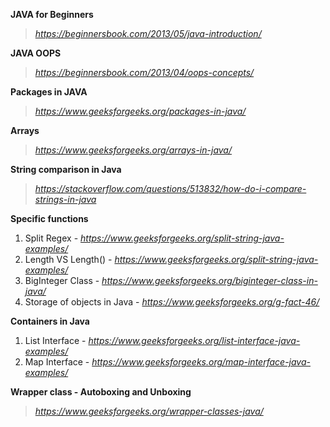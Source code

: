 **JAVA for Beginners**
> *https://beginnersbook.com/2013/05/java-introduction/*

**JAVA OOPS**
> *https://beginnersbook.com/2013/04/oops-concepts/*

**Packages in JAVA**
> *https://www.geeksforgeeks.org/packages-in-java/*

**Arrays**
> *https://www.geeksforgeeks.org/arrays-in-java/*

**String comparison in Java**
> *https://stackoverflow.com/questions/513832/how-do-i-compare-strings-in-java*

**Specific functions**
1. Split Regex - *https://www.geeksforgeeks.org/split-string-java-examples/*
2. Length VS Length() - *https://www.geeksforgeeks.org/split-string-java-examples/*
3. BigInteger Class - *https://www.geeksforgeeks.org/biginteger-class-in-java/*
4. Storage of objects in Java - *https://www.geeksforgeeks.org/g-fact-46/*

**Containers in Java**
1. List Interface - *https://www.geeksforgeeks.org/list-interface-java-examples/*
2. Map Interface - *https://www.geeksforgeeks.org/map-interface-java-examples/*

**Wrapper class - Autoboxing and Unboxing**
> *https://www.geeksforgeeks.org/wrapper-classes-java/*
